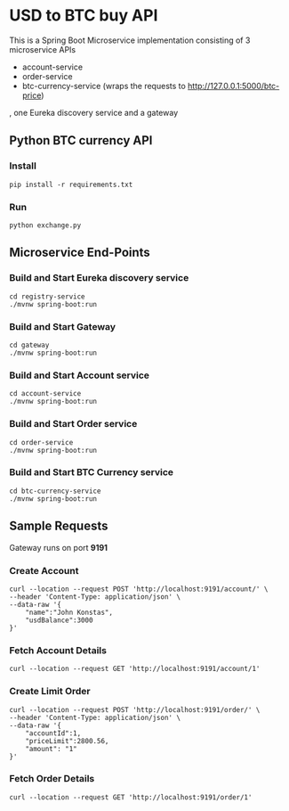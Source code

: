 # USD to BTC buy API
This is a Spring Boot Microservice implementation consisting of 3 
microservice APIs 
- account-service
- order-service
- btc-currency-service (wraps the requests to http://127.0.0.1:5000/btc-price)

, one Eureka discovery service and a gateway

## Python BTC currency API
### Install

```
pip install -r requirements.txt
```

### Run

```
python exchange.py
```

## Microservice End-Points
### Build and Start Eureka discovery service
```
cd registry-service
./mvnw spring-boot:run
```
### Build and Start Gateway
```
cd gateway
./mvnw spring-boot:run
```
### Build and Start Account service
```
cd account-service
./mvnw spring-boot:run
```
### Build and Start Order service
```
cd order-service
./mvnw spring-boot:run
```
### Build and Start BTC Currency service
```
cd btc-currency-service
./mvnw spring-boot:run
```
## Sample Requests
Gateway runs on port **9191**
### Create Account
```
curl --location --request POST 'http://localhost:9191/account/' \
--header 'Content-Type: application/json' \
--data-raw '{
    "name":"John Konstas",
    "usdBalance":3000
}'
```

### Fetch Account Details
```
curl --location --request GET 'http://localhost:9191/account/1'
```

### Create Limit Order
```
curl --location --request POST 'http://localhost:9191/order/' \
--header 'Content-Type: application/json' \
--data-raw '{
    "accountId":1,
    "priceLimit":2800.56,
    "amount": "1"
}'
```

### Fetch Order Details
```
curl --location --request GET 'http://localhost:9191/order/1'
```

